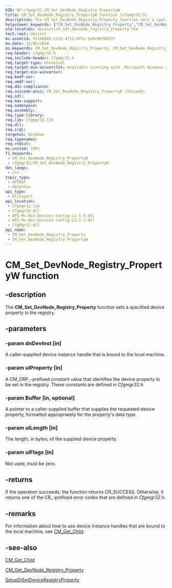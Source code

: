 ```yaml
---
UID: NF:cfgmgr32.CM_Set_DevNode_Registry_PropertyW
title: CM_Set_DevNode_Registry_PropertyW function (cfgmgr32.h)
description: The CM_Set_DevNode_Registry_Property function sets a specified device property in the registry.
helpviewer_keywords: ["CM_Set_DevNode_Registry_Property","CM_Set_DevNode_Registry_Property function [Device and Driver Installation]","CM_Set_DevNode_Registry_PropertyW","cfgmgr32/CM_Set_DevNode_Registry_Property","cfgmgr32/CM_Set_DevNode_Registry_PropertyW","cfgmgrfn_7ad90f32-c153-4ba1-b2bf-c5f86da160ff.xml","devinst.cm_set_devnode_registry_property"]
old-location: devinst\cm_set_devnode_registry_property.htm
tech.root: devinst
ms.assetid: 0f1b6883-c232-4f51-8f5c-5e9c00708727
ms.date: 12/05/2018
ms.keywords: CM_Set_DevNode_Registry_Property, CM_Set_DevNode_Registry_Property function [Device and Driver Installation], CM_Set_DevNode_Registry_PropertyW, cfgmgr32/CM_Set_DevNode_Registry_Property, cfgmgr32/CM_Set_DevNode_Registry_PropertyW, cfgmgrfn_7ad90f32-c153-4ba1-b2bf-c5f86da160ff.xml, devinst.cm_set_devnode_registry_property
req.header: cfgmgr32.h
req.include-header: Cfgmgr32.h
req.target-type: Universal
req.target-min-winverclnt: Available starting with  Microsoft Windows 2000.
req.target-min-winversvr: 
req.kmdf-ver: 
req.umdf-ver: 
req.ddi-compliance: 
req.unicode-ansi: CM_Set_DevNode_Registry_PropertyW (Unicode)
req.idl: 
req.max-support: 
req.namespace: 
req.assembly: 
req.type-library: 
req.lib: Cfgmgr32.lib
req.dll: 
req.irql: 
targetos: Windows
req.typenames: 
req.redist: 
ms.custom: 19H1
f1_keywords:
 - CM_Set_DevNode_Registry_PropertyW
 - cfgmgr32/CM_Set_DevNode_Registry_PropertyW
dev_langs:
 - c++
topic_type:
 - APIRef
 - kbSyntax
api_type:
 - DllExport
api_location:
 - Cfgmgr32.lib
 - Cfgmgr32.dll
 - API-Ms-Win-Devices-Config-L1-1-0.dll
 - API-Ms-Win-Devices-Config-L1-1-1.dll
 - CfgMgr32.dll
api_name:
 - CM_Set_DevNode_Registry_Property
 - CM_Set_DevNode_Registry_PropertyW
---
```


# CM_Set_DevNode_Registry_PropertyW function


## -description

The <b>CM_Set_DevNode_Registry_Property</b> function sets a specified device property in the registry.

## -parameters

### -param dnDevInst [in]

A caller-supplied device instance handle that is bound to the local machine.

### -param ulProperty [in]

A CM_DRP_-prefixed constant value that identifies the device property to be set in the registry. These constants are defined in <i>Cfgmgr32.h</i>.

### -param Buffer [in, optional]

A pointer to a caller-supplied buffer that supplies the requested device property, formatted appropriately for the property's data type.

### -param ulLength [in]

The length, in bytes, of the supplied device property.

### -param ulFlags [in]

Not used, must be zero.

## -returns

If the operation succeeds, the function returns CR_SUCCESS. Otherwise, it returns one of the CR_-prefixed error codes that are defined in <i>Cfgmgr32.h</i>.

## -remarks

For information about how to use device instance handles that are bound to the local machine, see <a href="/windows/desktop/api/cfgmgr32/nf-cfgmgr32-cm_get_child">CM_Get_Child</a>.

## -see-also

<a href="/windows/desktop/api/cfgmgr32/nf-cfgmgr32-cm_get_child">CM_Get_Child</a>



<a href="/windows/desktop/api/cfgmgr32/nf-cfgmgr32-cm_set_devnode_registry_propertyw">CM_Get_DevNode_Registry_Property</a>



<a href="/windows/desktop/api/setupapi/nf-setupapi-setupdisetdeviceregistrypropertya">SetupDiSetDeviceRegistryProperty</a>